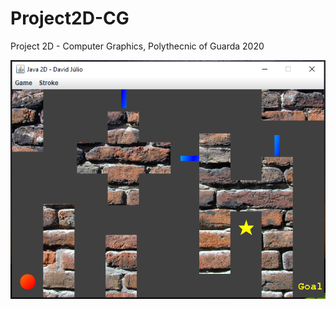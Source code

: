 # Project2D-CG

Project 2D - Computer Graphics, Polythecnic of Guarda 2020

![](bin/images/gamePerview.PNG)
